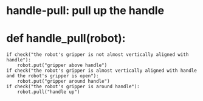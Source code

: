 # handle-pull: pull up the handle
# def handle_pull(robot):
    if check("the robot's gripper is not almost vertically aligned with handle"):
        robot.put("gripper above handle")
    if check("the robot's gripper is almost vertically aligned with handle and the robot's gripper is open"):
        robot.put("gripper around handle")
    if check("the robot's gripper is around handle"):
        robot.pull("handle up")